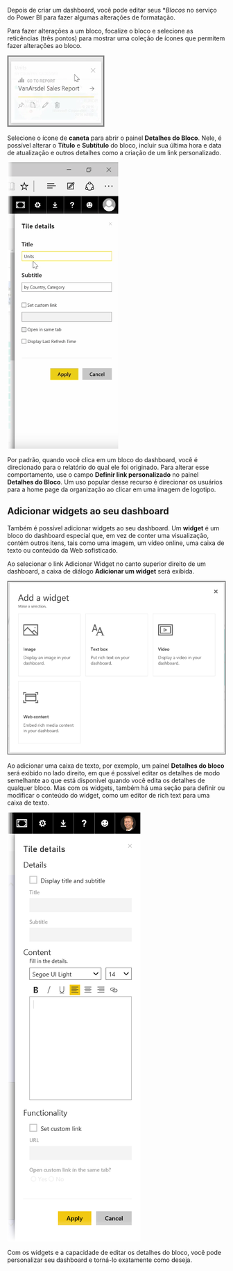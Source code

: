 Depois de criar um dashboard, você pode editar seus **Blocos* no serviço do Power BI para fazer algumas alterações de formatação.

Para fazer alterações a um bloco, focalize o bloco e selecione as reticências (três pontos) para mostrar uma coleção de ícones que permitem fazer alterações ao bloco.

![](media/4-4d-change-tile-details/4-4d_1.png)

Selecione o ícone de **caneta** para abrir o painel **Detalhes do Bloco**. Nele, é possível alterar o **Título** e **Subtítulo** do bloco, incluir sua última hora e data de atualização e outros detalhes como a criação de um link personalizado.

![](media/4-4d-change-tile-details/4-4d_2.png)

Por padrão, quando você clica em um bloco do dashboard, você é direcionado para o relatório do qual ele foi originado. Para alterar esse comportamento, use o campo **Definir link personalizado** no painel **Detalhes do Bloco**. Um uso popular desse recurso é direcionar os usuários para a home page da organização ao clicar em uma imagem de logotipo.

## <a name="add-widgets-to-your-dashboard"></a>Adicionar widgets ao seu dashboard
Também é possível adicionar widgets ao seu dashboard. Um **widget** é um bloco do dashboard especial que, em vez de conter uma visualização, contém outros itens, tais como uma imagem, um vídeo online, uma caixa de texto ou conteúdo da Web sofisticado.

Ao selecionar o link Adicionar Widget no canto superior direito de um dashboard, a caixa de diálogo **Adicionar um widget** será exibida.

![](media/4-4d-change-tile-details/4-4d_3.png)

Ao adicionar uma caixa de texto, por exemplo, um painel **Detalhes do bloco** será exibido no lado direito, em que é possível editar os detalhes de modo semelhante ao que está disponível quando você edita os detalhes de qualquer bloco. Mas com os widgets, também há uma seção para definir ou modificar o conteúdo do widget, como um editor de rich text para uma caixa de texto.

![](media/4-4d-change-tile-details/4-4d_4.png)

Com os widgets e a capacidade de editar os detalhes do bloco, você pode personalizar seu dashboard e torná-lo exatamente como deseja.

